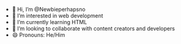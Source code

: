- 👋 Hi, I’m @Newbieperhapsno
- 👀 I’m interested in web development
- 🌱 I’m currently learning HTML
- 💞️ I’m looking to collaborate with content creators and developers
- 😄 Pronouns: He/Him

<!---
Newbieperhapsno/Newbieperhapsno is a ✨ special ✨ repository because its `README.md` (this file) appears on your GitHub profile.
You can click the Preview link to take a look at your changes.
--->
